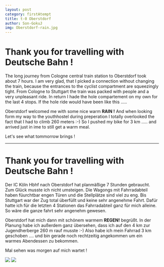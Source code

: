 ```yaml
---
layout: post
category: firstAtempt
title: t-0 Oberstdorf
author: Son-GokuJ
img: Oberstdorf-rain.jpg
---
```


# Thank you for travelling with Deutsche Bahn !

The long journey from Cologne central train station to Oberstdorf took about 7 hours. I am very glad, that
I picked a connection without changing the train, because the entrances to the cyclist compartment are squeezingly tight.
From Cologne to Stuttgart the train was packed with people and a very unpleasant ride. In return I hade the hole compartement
on my own for the last 4 stops. If the hole ride would have been like this .....

Oberstdorf welcomed me with some nice warm **RAIN !**
And when looking form my way to the youthhostel during preperation I totally overlooked the fact that I had to climb 260 meters :-)
So I pushed my bike for 3 km ..... and arrived just in ime to still get a warm meal.

Let's see what tommorrow brings !

---
# Thank you for travelling with Deutsche Bahn !

Der IC Köln Hbhf nach Oberstdorf hat planmäßige 7 Stunden gebraucht. Zum Glück musste ich nicht umsteigen.
Die Wagongs mit Fahrradabteil haben füurchtbar engen Türen und die Stellplätze sind viel zu eng. Bis Stuttgart war der Zug
total überfüllt und keine sehr angenehme Fahrt. Dafür hatte ich für die letzten 4 Stationen das Fahrradabteil ganz für mich alleine.
So wäre die ganze fahrt sehr angenehm gewesen.

Oberstdorf hat mich dann mit schönem warmem **REGEN!** begrüßt.
In der Planung habe ich außerdem ganz übersehen, dass ich auf den 4 km zur Jugendherberge 260 m rauf musste :-)
Also habe ich mein Fahrrad 3 km geschoben .... und bin gerade noch rechtzeitig angekommen um ein warmes Abendessen zu bekommen.

Mal sehen was morgen auf mich wartet !


<img src="{{ site.baseurl}}/assets/img/bicycle-train.jpg" class="u-full-width" />

<img src="{{ site.baseurl}}/assets/img/Oberstdorf-rain.jpg" class="u-full-width" />
